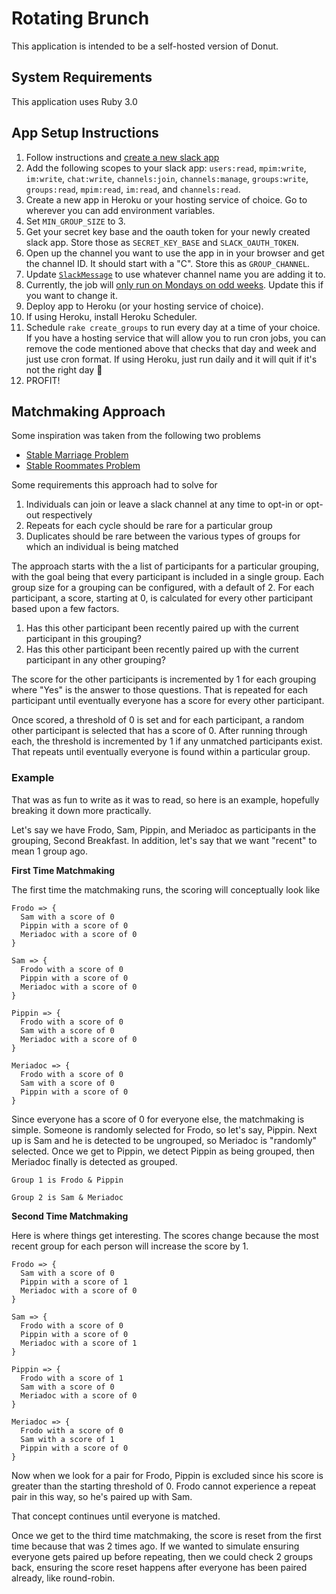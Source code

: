 # Rotating Brunch

This application is intended to be a self-hosted version of Donut.

## System Requirements

This application uses Ruby 3.0

## App Setup Instructions

1. Follow instructions and [create a new slack app](https://api.slack.com/authentication/basics)
2. Add the following scopes to your slack app: `users:read`, `mpim:write`, `im:write`, `chat:write`, `channels:join`, `channels:manage`, `groups:write`, `groups:read`, `mpim:read`, `im:read`, and `channels:read`.
4. Create a new app in Heroku or your hosting service of choice. Go to wherever you can add environment variables.
5. Set `MIN_GROUP_SIZE` to 3.
6. Get your secret key base and the oauth token for your newly created slack app. Store those as `SECRET_KEY_BASE` and `SLACK_OAUTH_TOKEN`.
7. Open up the channel you want to use the app in in your browser and get the channel ID. It should start with a "C". Store this as `GROUP_CHANNEL`.
8. Update [`SlackMessage`](https://github.com/jmkoni/rotating_brunch/blob/main/app/models/slack_message.rb) to use whatever channel name you are adding it to.
9. Currently, the job will [only run on Mondays on odd weeks](https://github.com/jmkoni/rotating_brunch/blob/main/app/jobs/create_groups_job.rb#L7). Update this if you want to change it.
10. Deploy app to Heroku (or your hosting service of choice).
11. If using Heroku, install Heroku Scheduler.
12. Schedule `rake create_groups` to run every day at a time of your choice. If you have a hosting service that will allow you to run cron jobs, you can remove the code mentioned above that checks that day and week and just use cron format. If using Heroku, just run daily and it will quit if it's not the right day 🙂
13. PROFIT!

## Matchmaking Approach

Some inspiration was taken from the following two problems

- [Stable Marriage Problem](https://en.wikipedia.org/wiki/Stable_marriage_problem)
- [Stable Roommates Problem](https://en.wikipedia.org/wiki/Stable_roommates_problem)

Some requirements this approach had to solve for

1. Individuals can join or leave a slack channel at any time to opt-in or opt-out respectively
2. Repeats for each cycle should be rare for a particular group
3. Duplicates should be rare between the various types of groups for which an individual is being matched

The approach starts with the a list of participants for a particular grouping, with the goal being that every participant is included in a single group. Each group size for a grouping can be configured, with a default of 2. For each participant, a score, starting at 0, is calculated for every other participant based upon a few factors.

1. Has this other participant been recently paired up with the current participant in this grouping?
2. Has this other participant been recently paired up with the current participant in any other grouping?

The score for the other participants is incremented by 1 for each grouping where "Yes" is the answer to those questions. That is repeated for each participant until eventually everyone has a score for every other participant.

Once scored, a threshold of 0 is set and for each participant, a random other participant is selected that has a score of 0. After running through each, the threshold is incremented by 1 if any unmatched participants exist. That repeats until eventually everyone is found within a particular group.

### Example

That was as fun to write as it was to read, so here is an example, hopefully breaking it down more practically.

Let's say we have Frodo, Sam, Pippin, and Meriadoc as participants in the grouping, Second Breakfast. In addition, let's say that we want "recent" to mean 1 group ago.

**First Time Matchmaking**

The first time the matchmaking runs, the scoring will conceptually look like

```
Frodo => {
  Sam with a score of 0
  Pippin with a score of 0
  Meriadoc with a score of 0
}

Sam => {
  Frodo with a score of 0
  Pippin with a score of 0
  Meriadoc with a score of 0
}

Pippin => {
  Frodo with a score of 0
  Sam with a score of 0
  Meriadoc with a score of 0
}

Meriadoc => {
  Frodo with a score of 0
  Sam with a score of 0
  Pippin with a score of 0
}
```

Since everyone has a score of 0 for everyone else, the matchmaking is simple. Someone is randomly selected for Frodo, so let's say, Pippin. Next up is Sam and he is detected to be ungrouped, so Meriadoc is "randomly" selected. Once we get to Pippin, we detect Pippin as being grouped, then Meriadoc finally is detected as grouped.

```
Group 1 is Frodo & Pippin

Group 2 is Sam & Meriadoc
```

**Second Time Matchmaking**

Here is where things get interesting. The scores change because the most recent group for each person will increase the score by 1.

```
Frodo => {
  Sam with a score of 0
  Pippin with a score of 1
  Meriadoc with a score of 0
}

Sam => {
  Frodo with a score of 0
  Pippin with a score of 0
  Meriadoc with a score of 1
}

Pippin => {
  Frodo with a score of 1
  Sam with a score of 0
  Meriadoc with a score of 0
}

Meriadoc => {
  Frodo with a score of 0
  Sam with a score of 1
  Pippin with a score of 0
}
```

Now when we look for a pair for Frodo, Pippin is excluded since his score is greater than the starting threshold of 0. Frodo cannot experience a repeat pair in this way, so he's paired up with Sam.

That concept continues until everyone is matched.

Once we get to the third time matchmaking, the score is reset from the first time because that was 2 times ago. If we wanted to simulate ensuring everyone gets paired up before repeating, then we could check 2 groups back, ensuring the score reset happens after everyone has been paired already, like round-robin.
